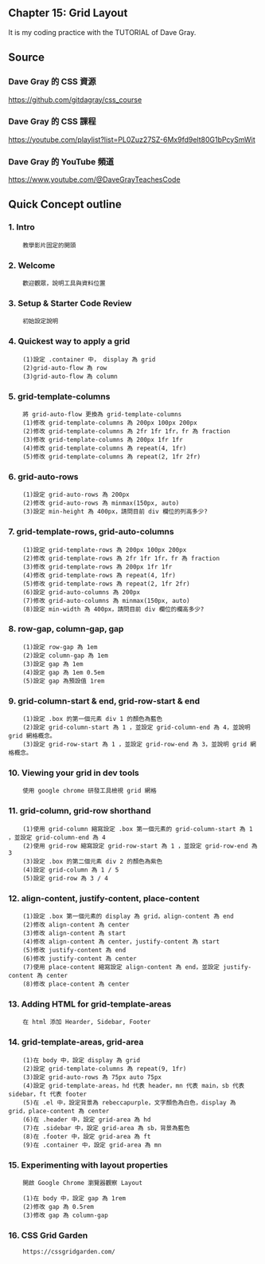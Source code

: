 ## Chapter 15: Grid Layout
It is my coding practice with the TUTORIAL of Dave Gray. 

## Source
### Dave Gray 的 CSS 資源
https://github.com/gitdagray/css_course

### Dave Gray 的 CSS 課程
https://youtube.com/playlist?list=PL0Zuz27SZ-6Mx9fd9elt80G1bPcySmWit

### Dave Gray 的 YouTube 頻道
https://www.youtube.com/@DaveGrayTeachesCode

## Quick Concept outline
###  1. Intro
        教學影片固定的開頭

###  2. Welcome
        歡迎觀眾，說明工具與資料位置

###  3. Setup & Starter Code Review
        初始設定說明

###  4. Quickest way to apply a grid
        (1)設定 .container 中， display 為 grid
        (2)grid-auto-flow 為 row
        (3)grid-auto-flow 為 column

###  5. grid-template-columns
        將 grid-auto-flow 更換為 grid-template-columns
        (1)修改 grid-template-columns 為 200px 100px 200px
        (2)修改 grid-template-columns 為 2fr 1fr 1fr，fr 為 fraction
        (3)修改 grid-template-columns 為 200px 1fr 1fr
        (4)修改 grid-template-columns 為 repeat(4, 1fr)
        (5)修改 grid-template-columns 為 repeat(2, 1fr 2fr)

###  6. grid-auto-rows
        (1)設定 grid-auto-rows 為 200px
        (2)修改 grid-auto-rows 為 minmax(150px, auto)
        (3)設定 min-height 為 400px，請問目前 div 欄位的列高多少?

###  7. grid-template-rows, grid-auto-columns
        (1)設定 grid-template-rows 為 200px 100px 200px
        (2)修改 grid-template-rows 為 2fr 1fr 1fr，fr 為 fraction
        (3)修改 grid-template-rows 為 200px 1fr 1fr
        (4)修改 grid-template-rows 為 repeat(4, 1fr)
        (5)修改 grid-template-rows 為 repeat(2, 1fr 2fr)
        (6)設定 grid-auto-columns 為 200px
        (7)修改 grid-auto-columns 為 minmax(150px, auto)
        (8)設定 min-width 為 400px，請問目前 div 欄位的欄高多少?

###  8. row-gap, column-gap, gap
        (1)設定 row-gap 為 1em
        (2)設定 column-gap 為 1em
        (3)設定 gap 為 1em
        (4)設定 gap 為 1em 0.5em
        (5)設定 gap 為預設值 1rem

###  9. grid-column-start & end, grid-row-start & end
        (1)設定 .box 的第一個元素 div 1 的顏色為藍色
        (2)設定 grid-column-start 為 1 ，並設定 grid-column-end 為 4，並說明 grid 網格概念。
        (3)設定 grid-row-start 為 1 ，並設定 grid-row-end 為 3，並說明 grid 網格概念。
        
### 10. Viewing your grid in dev tools
        使用 google chrome 研發工具檢視 grid 網格

### 11. grid-column, grid-row shorthand
        (1)使用 grid-column 縮寫設定 .box 第一個元素的 grid-column-start 為 1 ，並設定 grid-column-end 為 4
        (2)使用 grid-row 縮寫設定 grid-row-start 為 1 ，並設定 grid-row-end 為 3
        (3)設定 .box 的第二個元素 div 2 的顏色為紫色
        (4)設定 grid-column 為 1 / 5
        (5)設定 grid-row 為 3 / 4

### 12. align-content, justify-content, place-content
        (1)設定 .box 第一個元素的 display 為 grid，align-content 為 end
        (2)修改 align-content 為 center
        (3)修改 align-content 為 start
        (4)修改 align-content 為 center，justify-content 為 start
        (5)修改 justify-content 為 end
        (6)修改 justify-content 為 center
        (7)使用 place-content 縮寫設定 align-content 為 end，並設定 justify-content 為 center
        (8)修改 place-content 為 center

### 13. Adding HTML for grid-template-areas
        在 html 添加 Hearder, Sidebar, Footer

### 14. grid-template-areas, grid-area
        (1)在 body 中，設定 display 為 grid
        (2)設定 grid-template-columns 為 repeat(9, 1fr)
        (3)設定 grid-auto-rows 為 75px auto 75px
        (4)設定 grid-template-areas，hd 代表 header，mn 代表 main，sb 代表 sidebar，ft 代表 footer
        (5)在 .el 中，設定背景為 rebeccapurple，文字顏色為白色，display 為 grid，place-content 為 center
        (6)在 .header 中，設定 grid-area 為 hd
        (7)在 .sidebar 中，設定 grid-area 為 sb，背景為藍色
        (8)在 .footer 中，設定 grid-area 為 ft
        (9)在 .container 中，設定 grid-area 為 mn

### 15. Experimenting with layout properties
        開啟 Google Chrome 瀏覽器觀察 Layout
        
        (1)在 body 中，設定 gap 為 1rem
        (2)修改 gap 為 0.5rem
        (3)修改 gap 為 column-gap

### 16. CSS Grid Garden
        https://cssgridgarden.com/
        
        
